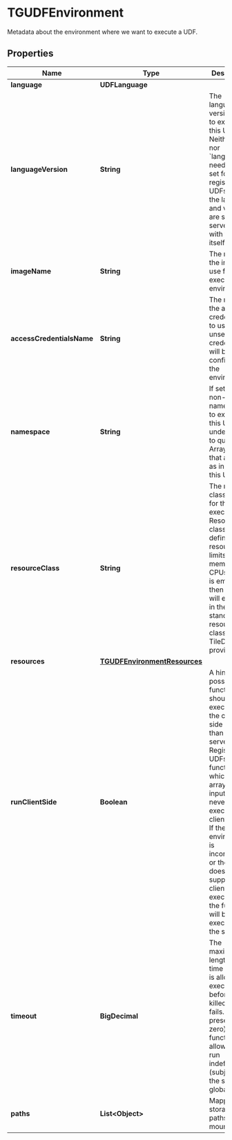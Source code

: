 

# TGUDFEnvironment

Metadata about the environment where we want to execute a UDF.

## Properties

| Name | Type | Description | Notes |
|------------ | ------------- | ------------- | -------------|
|**language** | **UDFLanguage** |  |  [optional] |
|**languageVersion** | **String** | The language version used to execute this UDF. Neither this nor &#x60;language&#x60; needs to be set for registered UDFs, since the language and version are stored server-side with the UDF itself.  |  [optional] |
|**imageName** | **String** | The name of the image to use for the execution environment.  |  [optional] |
|**accessCredentialsName** | **String** | The name of the access credentials to use. if unset, no credentials will be configured in the environment.  |  [optional] |
|**namespace** | **String** | If set, the non-default namespace to execute this UDF under (and to query any Array Nodes that are used as inputs to this UDF).  |  [optional] |
|**resourceClass** | **String** | The resource class to use for the UDF execution. Resource classes define resource limits for memory and CPUs. If this is empty, then the UDF will execute in the standard resource class of the TileDB Cloud provider.  |  [optional] |
|**resources** | [**TGUDFEnvironmentResources**](TGUDFEnvironmentResources.md) |  |  [optional] |
|**runClientSide** | **Boolean** | A hint that, if possible, this function should be executed on the client side rather than on the server. Registered UDFs and functions which take arrays as inputs can never be executed client-side. If the client’s environment is incompatible, or the client does not support client-side execution, the function will be executed on the server.  |  [optional] |
|**timeout** | **BigDecimal** | The maximum length of time this UDF is allowed to execute for before it is killed and fails. If not present (or zero), the function is allowed to run indefinitely (subject to the server’s global limits).  |  [optional] |
|**paths** | **List&lt;Object&gt;** | Mapping for storage paths to mount |  [optional] |



